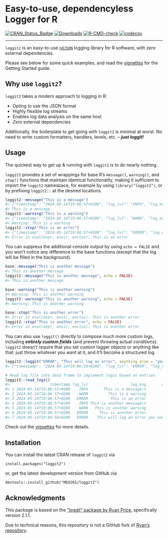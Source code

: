 # Easy-to-use, dependencyless Logger for R

<!-- badges: start -->

[![CRAN_Status_Badge](http://www.r-pkg.org/badges/version/loggit2)](https://cran.r-project.org/package=loggit2)
[![Downloads](https://cranlogs.r-pkg.org/badges/grand-total/loggit2)](https://cran.r-project.org/package=loggit2)
[![R-CMD-check](https://github.com/MEO265/loggit2/actions/workflows/R-CMD-check.yaml/badge.svg)](https://github.com/MEO265/loggit2/actions/workflows/R-CMD-check.yaml)
[![codecov](https://codecov.io/gh/MEO265/loggit2/graph/badge.svg)](https://codecov.io/gh/MEO265/loggit2)

------------------------------------------------------------------------

<!-- badges: end -->

`loggit2` is an easy-to-use
[`ndJSON`](https://github.com/ndjson/ndjson-spec) logging library for R
software, with *zero* external dependencies.

Please see below for some quick examples, and read the
[vignettes](https://cran.r-project.org/web/packages/loggit2/vignettes/)
for the Getting Started guide.

## Why use `loggit2`?

`loggit2` takes a modern approach to logging in R:

- Opting to use the JSON format
- Highly flexible log streams
- Enables log data analysis on the same host
- *Zero* external dependencies

Additionally, the boilerplate to get going with `loggit2` is minimal at
worst. No need to write custom formatters, handlers, levels, etc. –
***just loggit!***

## Usage

The quickest way to get up & running with `loggit2` is to do nearly
nothing.

`loggit2` provides a set of wrappings for base R’s `message()`,
`warning()`, and `stop()` functions that maintain identical
functionality, making it sufficient to import the `loggit2` namespace,
for example by using `library("loggit2")`, or by prefixing `loggit2::`
at the desired locations.

``` r
loggit2::message("This is a message")
#> {"timestamp": "2024-05-14T19:06:57+0200", "log_lvl": "INFO", "log_msg": "This is a message__LF__"}
#> This is a message
loggit2::warning("This is a warning")
#> {"timestamp": "2024-05-14T19:06:57+0200", "log_lvl": "WARN", "log_msg": "This is a warning"}
#> Warning: This is a warning
loggit2::stop("This is an error")
#> {"timestamp": "2024-05-14T19:06:57+0200", "log_lvl": "ERROR", "log_msg": "This is an error"}
#> Error in eval(expr, envir, enclos): This is an error
```

You can suppress the additional console output by using `echo = FALSE`
and you won’t notice any difference to the base functions (except that
the log will be filled in the background).

``` r
base::message("This is another message")
#> This is another message
loggit2::message("This is another message", echo = FALSE)
#> This is another message

base::warning("This is another warning")
#> Warning: This is another warning
loggit2::warning("This is another warning", echo = FALSE)
#> Warning: This is another warning

base::stop("This is another error")
#> Error in eval(expr, envir, enclos): This is another error
loggit2::stop("This is another error", echo = FALSE)
#> Error in eval(expr, envir, enclos): This is another error
```

You can also use `loggit()` directly to compose much more custom logs,
including ***entirely custom fields*** (and prevent throwing actual
conditions). `loggit2` doesn’t require that you set custom logger
objects or anything like that: just throw whatever you want at it, and
it’ll become a structured log.

``` r
loggit2::loggit("ERROR", "This will log an error", anything_else = "you want to include")
#> {"timestamp": "2024-05-14T19:06:58+0200", "log_lvl": "ERROR", "log_msg": "This will log an error", "anything_else": "you want to include"}

# Read log file into data frame to implement logic based on entries
loggit2::read_logs()
#>                  timestamp log_lvl                   log_msg       anything_else
#> 1 2024-05-14T19:06:57+0200    INFO       This is a message\n                <NA>
#> 2 2024-05-14T19:06:57+0200    WARN         This is a warning                <NA>
#> 3 2024-05-14T19:06:57+0200   ERROR          This is an error                <NA>
#> 4 2024-05-14T19:06:57+0200    INFO This is another message\n                <NA>
#> 5 2024-05-14T19:06:57+0200    WARN   This is another warning                <NA>
#> 6 2024-05-14T19:06:57+0200   ERROR     This is another error                <NA>
#> 7 2024-05-14T19:06:58+0200   ERROR    This will log an error you want to include
```

Check out the
[vignettes](https://cran.r-project.org/web/packages/loggit2/vignettes/)
for more details.

## Installation

You can install the latest CRAN release of `loggit2` via

    install.packages("loggit2")

or, get the latest development version from GitHub via

    devtools::install_github("MEO265/loggit2")

## Acknowledgments

This package is based on the [“loggit” package by Ryan
Price](https://github.com/ryapric/loggit), specifically version 2.1.1.

Due to technical reasons, this repository is not a GitHub fork of
[Ryan’s repository](https://github.com/ryapric/loggit).
